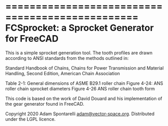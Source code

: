 ================================================
 FCSprocket: a Sprocket Generator for FreeCAD
================================================

This is a simple sprocket generation tool. The tooth
profiles are drawn according to ANSI standards from the methods outlined in:

  Standard Handbook of Chains, Chains for Power Transmission and Material Handling,
  Second Edition, American Chain Association

Table 2-1: General dimensions of ASME B29.1 roller chain
Figure 4-24: ANS roller chain sprocket diameters
Figure 4-26 ANS roller chain tooth form

This code is based on the work of David Douard and his implementation of the gear generator found in FreeCAD.

Copyright 2020 Adam Spontarelli <adam@vector-space.org>.
Distributed under the LGPL licence.
